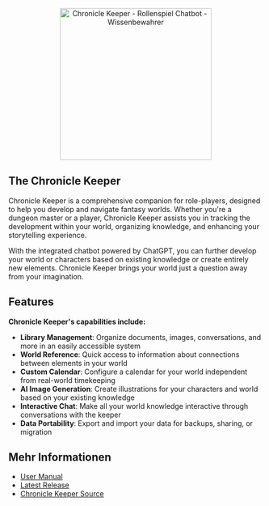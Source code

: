 <p align="center">
    <a href="https://github.com/ChronicleKeeper/ChronicleKeeper">
        <img
            src="https://raw.githubusercontent.com/ChronicleKeeper/ChronicleKeeper/main/assets/images/logo.png"
            alt="Chronicle Keeper - Rollenspiel Chatbot - Wissenbewahrer"
            width="300"
        >
    </a>
</p>



## The Chronicle Keeper

Chronicle Keeper is a comprehensive companion for role-players, designed to help you develop and navigate fantasy worlds. Whether you're a dungeon master or a player, Chronicle Keeper assists you in tracking the development within your world, organizing knowledge, and enhancing your storytelling experience.

With the integrated chatbot powered by ChatGPT, you can further develop your world or characters based on existing knowledge or create entirely new elements. Chronicle Keeper brings your world just a question away from your imagination.

## Features

**Chronicle Keeper's capabilities include:**

- **Library Management**: Organize documents, images, conversations, and more in an easily accessible system
- **World Reference**: Quick access to information about connections between elements in your world
- **Custom Calendar**: Configure a calendar for your world independent from real-world timekeeping
- **AI Image Generation**: Create illustrations for your characters and world based on your existing knowledge
- **Interactive Chat**: Make all your world knowledge interactive through conversations with the keeper
- **Data Portability**: Export and import your data for backups, sharing, or migration

## Mehr Informationen

- [User Manual](https://chroniclekeeper.github.io/docs/)
- [Latest Release](https://github.com/ChronicleKeeper/ChronicleKeeper/releases/latest)
- [Chronicle Keeper Source](https://github.com/ChronicleKeeper/ChronicleKeeper)
